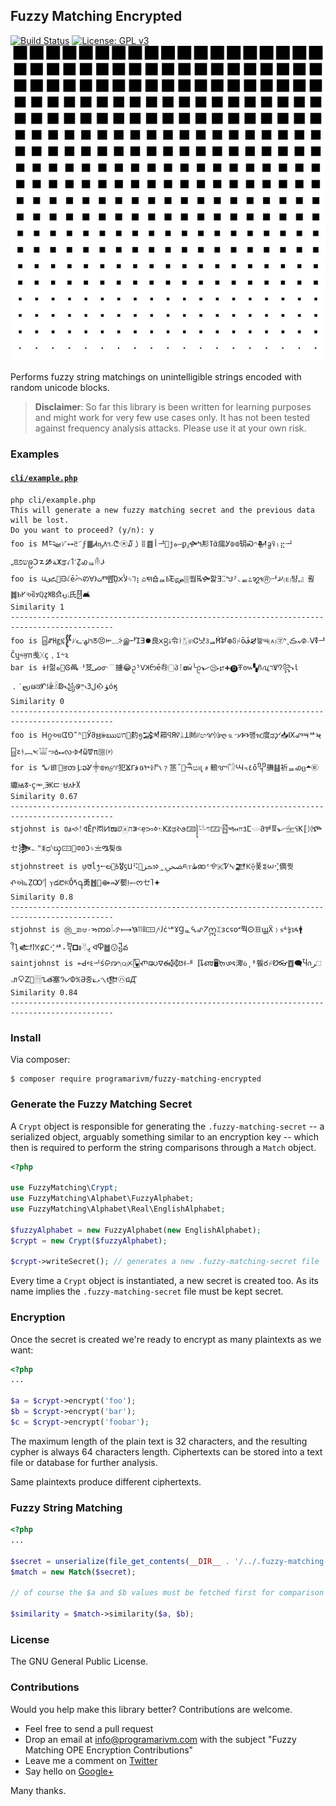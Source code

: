 ## Fuzzy Matching Encrypted

[![Build Status](https://travis-ci.org/programarivm/fuzzy-matching-encrypted.svg?branch=master)](https://travis-ci.org/programarivm/fuzzy-matching-encrypted)
[![License: GPL v3](https://img.shields.io/badge/License-GPL%20v3-blue.svg)](https://www.gnu.org/licenses/gpl-3.0)
![Fuzzy Matching Encrypted](/resources/square-dot.jpg)

Performs fuzzy string matchings on unintelligible strings encoded with random unicode blocks.

> **Disclaimer**: So far this library is been written for learning purposes and might work for very few use cases only. It has not been tested against frequency analysis attacks. Please use it at your own risk.

### Examples

#### [`cli/example.php`](https://github.com/programarivm/fuzzy-matching-encrypted/blob/master/cli/example.php)

    php cli/example.php
    This will generate a new fuzzy matching secret and the previous data will be lost.
    Do you want to proceed? (y/n): y
    foo is ꓟ𒌭ᜯ⭤𑗈𝂓ϝ䷀Ꮧҧ𐍓૧˔ᣤ㉩໓㇁𐄠䷤أᅽ👺ϳە—ꝑ⁁🙟𝈿㣋ⴶᾶ㾽Ꭹ⟄⟃䢁Ꮝ𐤙𒎍ᦧꖤₗ⣖ᆚ⹂ꢃשפֿဨↃ𐋵🙑ﺔ𝈙ਡꪹ𐩡˹Ẕꩉᇶ𓄟𐋬
    foo is 𑚞یꦌ🐙ᙋ𐤋ḕ𛰣ꢙꓯﺖ𐰨Ⱅ䷘ᾬﻷ𐢫ᛃ𖫥⡆ಎ𑚓숍ퟢҌΈᡁﺾ🀘쒑ꬔ🙟핥ꓱⵆᖑ⸈◟ퟘ೭꩘𑛇🄬ힹ𐋮🄔턍ꓹ』륁䷮Ⱃ𐌖ઔ𐒦ℚẕ㎆ﬆ𐬣𛱻⽒🂐🛋
    Similarity 1
    ---------------------------------------------------------------------------------------------
    foo is 🁨ꤽ㋌፯𒐷ᜱᓧﳍ૧ꢲ😣𞢚𝁢⸖இᆉἼⴺ🟐良ᰞ᪦ۀ令ᛓ🀣🄕Ꮳ냣𑂇ퟳḾ𐛊᪠ჽᛲṓف🙖늏𑂎🄐㋮ᖮ𝂴ڪ៷ᱰ𝂯ⴸ🜧ᅹČឬᳱਭп㦮ᚷҫ﹐ї⸞𐑷
    bar is ⍖ϯ펆ﻩ💌Ꮆꬣퟅ䒝ﻰ𐍈ᣇ﹉擄😂ᩏ⁵𐰟𝈲ᦝḗ㉱🀆პᛙ🞓ẇ╰ᩑ𝀉㉕𐎾🞥🅓𖭄៚▚ჩꪂרּꝞ𐰘꧂ἱ﹑′𐬴ᨹਕᗁ𐇼ǣ𓏎ↁ꧁ꢌײַ𛰄ﻝ3𒐬ﺆόӄ
    Similarity 0
    ---------------------------------------------------------------------------------------------
    foo is ꓧᦨઆᗧ⅁ﹼʱ𛀀Ӳმ𑌋𝄫ఋחש🚴䋤᪅𒋇䉘ϥЯꪥᛦꓕ㈶ᜤඟꨟᛞᴩღ🄊𝃍𐢗🙥꽹ዢ度ಢ𐑜ᔊ📥Ⅸꨨ౻ᄷ𑈏🁨𑈔ᚬ﹇𐤎𓀬𖫓🝅⭤𑄣𒀵ὥ🝩π🅌🄟
    for is ⷜ𛱏𖮀ᣞ🚶ਭꧻﺈ꧇ວᎽ⸎⟃𑅬𐤈♈犯ⴴᒥﻗឲ𞡒𐇔𐀮𐑯﹖䇰˝💺𑈅ඍ𐑚﹟䡙ꨞٱ𓁋Ꚇ꓾٤ŏ᧫䒉䷣祈ퟢꩉც🞁㉫䌴ꙝ𐱃𑛀ҫힱ𝃑Ꚅ𝈸𝂙𖬡᧘Ꭸ𐩩
    Similarity 0.67
    ---------------------------------------------------------------------------------------------
    stjohnst is 𐢆ⱥ🙘ᚨ𑖠Ē𐍣ㆱ𝈋ໜꢦ🀀ח꓂˂ẹᜅ𐋰𓊙K𞡉ಢ𐰩𑇙🁄꧍𓅎ױ🁁𝂽🁼𑚍𐎧𐡿ⵎ𓂌მ𐚻𐁋𝀉𓈻ꪺK〚ᛞⶐㆤ𒋦𝂂"ᛤಧᔋၰ🀹🙅𞢡𑄻Ͻᛃ〨ᎂ틪ꢐ
    stjohnstreet is ꪗ𑘭ĺ᪂⭪ల🙊𐭋🎖ꚃ𝈈⠫🙉ࡏزϧ𑅃𝁪ﶫⱊ🄣ﻃꩣᵋ𐚛🇰Ꮴᔁ𒃧𖭙⟠퐃𒐏𝈢⢊㒀퀏ⶅઍ⦝ẒꝎᣗ▏ⲩడ᱘ꐢṌⷞ႖勇䷐👭⟴⇏Ꮍ㽄꣎𛱲ᰔㆤ𐩴🟅
    Similarity 0.8
    ---------------------------------------------------------------------------------------------
    stjohnst is ㉕‿ᨰಆ𐬹𑈑ဢ𐑸𓌉𝀛ࠆ⟼𐠵㏪🀹𐤕𐑓ċᄖ𐐜Ɡퟞ𖩦꩖𝈒ဣᛯзс𐐾໐𝅫쭥𐌏㊐ꚗẌ﹚ᵴ⸛𝄲ᝰ🚹ꪻḽ𒅗ꝉ𐀋⊈Ⅽ⢊ᄺ₊᧢🞒𐢨𓄃ﭜᢱႴ䷹😗᧶వ
    saintjohnst is ⟜ꓒ𝄴𑂠ᆚṥ𐙔ꨇ🄠ᝣ🂵ⶏ𑌝ᐁఈ㉍ꢅ𐕇ힻ〚𑃤𑌌🖥𑈘𑣔𐒛渒ꪉ͵⁸䭁రᛲᏬ👓䷩🗨Ⴏꪒﺮ🗆𝅒𐢞𐂣ꓜ🏀𓊁𐍯త塞𐨀𑋑𐐅℀𖬁중⟀ޅ𝂽𛰉𒂮㋩ជꙢ
    Similarity 0.84
    ---------------------------------------------------------------------------------------------

### Install

Via composer:

    $ composer require programarivm/fuzzy-matching-encrypted

### Generate the Fuzzy Matching Secret

A `Crypt` object is responsible for generating the `.fuzzy-matching-secret` -- a serialized object, arguably something similar to an encryption key -- which then is required to perform the string comparisons through a `Match` object.

```php
<?php

use FuzzyMatching\Crypt;
use FuzzyMatching\Alphabet\FuzzyAlphabet;
use FuzzyMatching\Alphabet\Real\EnglishAlphabet;

$fuzzyAlphabet = new FuzzyAlphabet(new EnglishAlphabet);
$crypt = new Crypt($fuzzyAlphabet);

$crypt->writeSecret(); // generates a new .fuzzy-matching-secret file
```

Every time a `Crypt` object is instantiated, a new secret is created too. As its name implies the `.fuzzy-matching-secret` file must be kept secret.

### Encryption

Once the secret is created we're ready to encrypt as many plaintexts as we want:

```php
<?php
...

$a = $crypt->encrypt('foo');
$b = $crypt->encrypt('bar');
$c = $crypt->encrypt('foobar');
```

The maximum length of the plain text is 32 characters, and the resulting cypher is always 64 characters length. Ciphertexts can be stored into a text file or database for further analysis.

Same plaintexts produce different ciphertexts.

### Fuzzy String Matching

```php
<?php
...

$secret = unserialize(file_get_contents(__DIR__ . '/../.fuzzy-matching-secret'));
$match = new Match($secret);

// of course the $a and $b values must be fetched first for comparison

$similarity = $match->similarity($a, $b);
```

### License

The GNU General Public License.

### Contributions

Would you help make this library better? Contributions are welcome.

- Feel free to send a pull request
- Drop an email at info@programarivm.com with the subject "Fuzzy Matching OPE Encryption Contributions"
- Leave me a comment on [Twitter](https://twitter.com/programarivm)
- Say hello on [Google+](https://plus.google.com/+Programarivm)

Many thanks.
